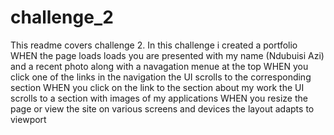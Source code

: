 # challenge_2
This readme covers challenge 2. In this challenge i created a portfolio
WHEN the page loads loads you are presented with my name (Ndubuisi Azi) and a recent photo along with a navagation menue at the top 
WHEN you click one of the links in the navigation the UI scrolls to the corresponding section
WHEN you click on the link to the section about my work the UI scrolls to a section with images of my applications
WHEN you resize the page or view the site on various screens and devices the layout adapts to viewport

